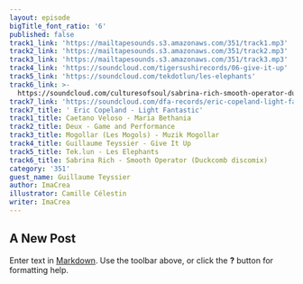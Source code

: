 ```yaml
---
layout: episode
bigTitle_font_ratio: '6'
published: false
track1_link: 'https://mailtapesounds.s3.amazonaws.com/351/track1.mp3'
track2_link: 'https://mailtapesounds.s3.amazonaws.com/351/track2.mp3'
track3_link: 'https://mailtapesounds.s3.amazonaws.com/351/track3.mp3'
track4_link: 'https://soundcloud.com/tigersushirecords/06-give-it-up'
track5_link: 'https://soundcloud.com/tekdotlun/les-elephants'
track6_link: >-
  https://soundcloud.com/culturesofsoul/sabrina-rich-smooth-operator-duckcomb-discomix
track7_link: 'https://soundcloud.com/dfa-records/eric-copeland-light-fantastic'
track7_title: ' Eric Copeland - Light Fantastic'
track1_title: Caetano Veloso - Maria Bethania
track2_title: Deux - Game and Performance
track3_title: Mogollar (Les Mogols) - Muzik Mogollar
track4_title: Guillaume Teyssier - Give It Up
track5_title: Tek.lun - Les Elephants
track6_title: Sabrina Rich - Smooth Operator (Duckcomb discomix)
category: '351'
guest_name: Guillaume Teyssier
author: ImaCrea
illustrator: Camille Célestin
writer: ImaCrea
---
```

## A New Post

Enter text in [Markdown](http://daringfireball.net/projects/markdown/). Use the toolbar above, or click the **?** button for formatting help.
